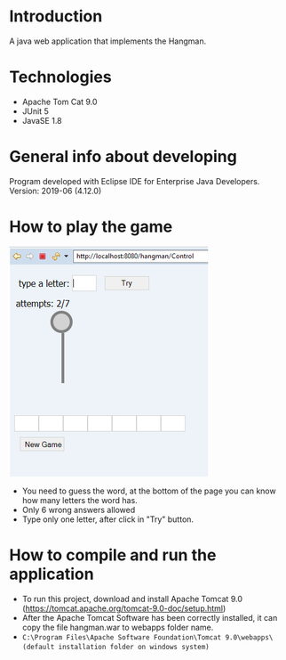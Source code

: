 # Introduction
 A java web application that implements the Hangman.
# Technologies
  * Apache Tom Cat 9.0
  * JUnit 5
  * JavaSE 1.8
  
# General info about developing
  Program developed with Eclipse IDE for Enterprise Java Developers. Version: 2019-06 (4.12.0)
  
# How to play the game
![Algorithm schema](./img/img1.PNG) 
* You need to guess the word, at the bottom of the page you can know how many letters the word has.
* Only 6 wrong answers allowed
* Type only one letter, after click in "Try" button.

# How to compile and run the application
* To run this project, download and install Apache Tomcat 9.0 (https://tomcat.apache.org/tomcat-9.0-doc/setup.html)
* After the Apache Tomcat Software has been correctly installed, it can copy the file hangman.war to webapps folder name. 
* `C:\Program Files\Apache Software Foundation\Tomcat 9.0\webapps\ (default installation folder on windows system)`
